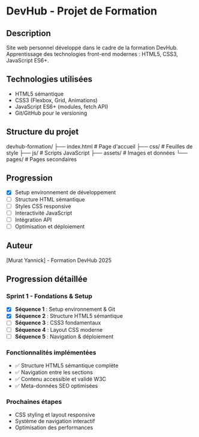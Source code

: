 # DevHub - Projet de Formation
## Description
Site web personnel développé dans le cadre de la formation DevHub.
Apprentissage des technologies front-end modernes : HTML5, CSS3, JavaScript ES6+.
## Technologies utilisées
- HTML5 sémantique
- CSS3 (Flexbox, Grid, Animations)
- JavaScript ES6+ (modules, fetch API)
- Git/GitHub pour le versioning
## Structure du projet
devhub-formation/
├── index.html # Page d'accueil
├── css/ # Feuilles de style
├── js/ # Scripts JavaScript
├── assets/ # Images et données
└── pages/ # Pages secondaires
## Progression
- [x] Setup environnement de développement
- [ ] Structure HTML sémantique
- [ ] Styles CSS responsive
- [ ] Interactivité JavaScript
- [ ] Intégration API
- [ ] Optimisation et déploiement
## Auteur
[Murat Yannick] - Formation DevHub 2025

## Progression détaillée

### Sprint 1 - Fondations & Setup
- [x] **Séquence 1** : Setup environnement & Git
- [x] **Séquence 2** : Structure HTML5 sémantique
- [ ] **Séquence 3** : CSS3 fondamentaux
- [ ] **Séquence 4** : Layout CSS moderne
- [ ] **Séquence 5** : Navigation & déploiement

### Fonctionnalités implémentées
- ✅ Structure HTML5 sémantique complète
- ✅ Navigation entre les sections
- ✅ Contenu accessible et validé W3C
- ✅ Meta-données SEO optimisées

### Prochaines étapes
- CSS styling et layout responsive
- Système de navigation interactif
- Optimisation des performances